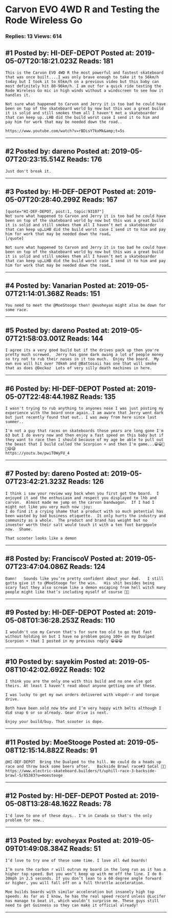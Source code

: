 # Carvon EVO 4WD R and Testing the Rode Wireless Go

### Replies: 13 Views: 614

## \#1 Posted by: HI-DEF-DEPOT Posted at: 2019-05-07T20:18:21.023Z Reads: 181

```
This is the Carvon EVO 4WD R the most powerful and fastest skateboard that was once built....I was only brave enough to take it to 56km/h today but I took it to 65km/h on a previous video but this baby can most definitely hit 80-90km/h. I am out for a quick ride testing the Rode Wireless Go mic in high winds without a windscreen to see how it handles it.

Not sure what happened to Carvon and Jerry it is too bad he could have been on top of the skateboard world by now but this was a great build it is solid and still smokes them all I haven't met a skateboarder that can keep up..LHB did the build worst case I send it to him and pay him for work that may be needed down the road..

https://www.youtube.com/watch?v=rBDisY7kxMk&amp;t=5s
```

---
## \#2 Posted by: dareno Posted at: 2019-05-07T20:23:15.514Z Reads: 176

```
Just don't break it.
```

---
## \#3 Posted by: HI-DEF-DEPOT Posted at: 2019-05-07T20:28:40.299Z Reads: 167

```
[quote="HI-DEF-DEPOT, post:1, topic:93107"]
Not sure what happened to Carvon and Jerry it is too bad he could have been on top of the skateboard world by now but this was a great build it is solid and still smokes them all I haven’t met a skateboarder that can keep up…LHB did the build worst case I send it to him and pay him for work that may be needed down the road…
[/quote]

Not sure what happened to Carvon and Jerry it is too bad he could have been on top of the skateboard world by now but this was a great build it is solid and still smokes them all I haven’t met a skateboarder that can keep up…LHB did the build worst case I send it to him and pay him for work that may be needed down the road…
```

---
## \#4 Posted by: Vanarian Posted at: 2019-05-07T21:14:01.368Z Reads: 151

```
You need to meet the @MoeStooge then! @evoheyax might also be down for some race.
```

---
## \#5 Posted by: dareno Posted at: 2019-05-07T21:58:03.001Z Reads: 144

```
I agree its a very good build but if the drives pack up then you're pretty much screwed.  Jerry has gone dark owing a lot of people money so try not to rub their noses in it too much.  Enjoy the board.  My own evo will hit over 70kmh and @Battosaii has one that will smoke that as does @Deckoz  Lots of very silly death machines in here.
```

---
## \#6 Posted by: HI-DEF-DEPOT Posted at: 2019-05-07T22:48:44.198Z Reads: 135

```
I wasn't trying to rub anything to anyones nose I was just posting my experience with the board once again..I am aware that Jerry went dark but just recently found that out.. I was away from here since last summer..

I'm not a guy that races on skateboards those years are long gone I'm 63 but I do every now and then enjoy a fast speed on this baby but if they want to race then I should because of my age be able to pull out the beast that I build called the Scorpion + and then I'm game...😁😀🤩🤪😄😅
https://youtu.be/pwiT0WyFU_4
```

---
## \#7 Posted by: dareno Posted at: 2019-05-07T23:42:21.323Z Reads: 126

```
I think i saw your review way back when you first got the board.  I enjoyed it and the enthusiasm and respect you displayed to lhb and carvon.  Almost made me jump on the carvon bandwagon.  If I had I might not like you very much now :joy: 
I do find it a crying shame that a product with so much potential has been wasted by bad business etiquette.  It only hurts the industry and community as a whole.  The product and brand has weight but no investor worth their salt would touch it with a ten foot bargepole now.  Shame.  

That scooter looks like a demon
```

---
## \#8 Posted by: FranciscoV Posted at: 2019-05-07T23:47:04.086Z Reads: 124

```
Damn!   Sounds like you’re pretty confident about your 4wd.   I still gotta give it to @MoeStooge for the win.   His shit besides being scary fast they also scream like a demon escaping from hell witch many people might like that’s including myself of course 🤣🤣
```

---
## \#9 Posted by: HI-DEF-DEPOT Posted at: 2019-05-08T01:36:28.253Z Reads: 110

```
I wouldn't use my Carvon that's for sure too old to go that fast without holding on but I have no problem going 100+ on my Dualped Scorpion + that I posted in my previous reply 😁😁😁
```

---
## \#10 Posted by: sayekim Posted at: 2019-05-08T10:42:02.692Z Reads: 102

```
I think you are the only one with this build and no one else got theirs. At least I haven’t read about anyone getting one of these. 

I was lucky to get my own orders delivered with v4spdr-r and torque drive. 

Both have been sold now btw and I’m very happy with belts although I did snap 6 or so already. Gear drive is next. 

Enjoy your build/buy. That scooter is dope.
```

---
## \#11 Posted by: MoeStooge Posted at: 2019-05-08T12:15:14.882Z Reads: 91

```
@HI-DEF-DEPOT  Bring the Dualped to the hill. We could do a heads up race and throw back some beers after.   Backside Brawl race#3 SoCal 🏁🏁
https://www.electric-skateboard.builders/t/uphill-race-3-backside-brawl-5/85383?u=moestooge
```

---
## \#12 Posted by: HI-DEF-DEPOT Posted at: 2019-05-08T13:28:48.162Z Reads: 78

```
I'd love to one of these days.. I'm in Canada so that's the only problem for now..
```

---
## \#13 Posted by: evoheyax Posted at: 2019-05-09T01:49:08.384Z Reads: 51

```
I’d love to try one of these some time. I love all 4wd boards!

I’m sure the carbon r will outrun my board in the long run as it has a higher top speed. But you won’t keep up with me off the line. I do 0-30mph in 2.5 seconds. If you don’t lean to a 60 degree angle forward or higher, you will fall off on a full throttle acceleration.

Moe builds boards with similar acceleration but insanely high top speeds. As far as I know, he has the real speed record unless @Lucifer has manage to beat it, which wouldn’t surprise me. These guys still need to get Guinness so they can make it official already!
```

---
